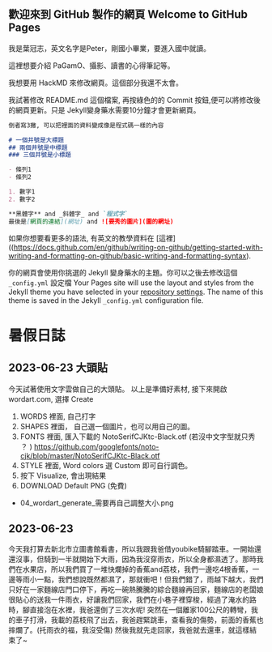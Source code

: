 ## 歡迎來到 GitHub 製作的網頁 Welcome to GitHub Pages

我是葉冠志，英文名字是Peter，剛國小畢業，要進入國中就讀。

這裡想要介紹 PaGamO、攝影、讀書的心得筆記等。

我想要用 HackMD 來修改網頁。這個部分我還不太會。

我試著修改 README.md 這個檔案, 再按綠色的的 Commit 按鈕,便可以將修改後的網頁更新。只是 Jekyll變身藥水需要10分鐘才會更新網頁。


```markdown
倒者寫3撇, 可以把裡面的資料變成像是程式碼一樣的內容

# 一個井號是大標題
## 兩個井號是中標題
### 三個井號是小標題

- 條列1
- 條列2

1. 數字1
2. 數字2

**黑體字** and _斜體字_ and `程式字`
最後是[網頁的連結](網址) and ![要秀的圖片](圖的網址)
```

如果你想要看更多的語法, 有英文的教學資料在 [這裡]((https://docs.github.com/en/github/writing-on-github/getting-started-with-writing-and-formatting-on-github/basic-writing-and-formatting-syntax).

你的網頁會使用你挑選的 Jekyll 變身藥水的主題。你可以之後去修改這個 `_config.yml` 設定檔
Your Pages site will use the layout and styles from the Jekyll theme you have selected in your [repository settings](https://github.com/yehpetertw/yehpetertw.github.io/settings/pages). The name of this theme is saved in the Jekyll `_config.yml` configuration file.

# 暑假日誌

## 2023-06-23 大頭貼
今天試著使用文字雲做自己的大頭貼。
以上是準備好素材, 接下來開啟 wordart.com, 選擇 Create
1. WORDS 裡面, 自己打字
2. SHAPES 裡面， 自己選一個圖片，也可以用自己的圖。
3. FONTS 裡面, 匯入下載的 NotoSerifCJKtc-Black.otf (若沒中文字型就只秀 ？ )
   https://github.com/googlefonts/noto-cjk/blob/master/NotoSerifCJKtc-Black.otf
4. STYLE 裡面, Word colors 選 Custom 即可自行調色。
5. 按下 Visualize, 會出現結果
6. DOWNLOAD Default PNG (免費)
- 04_wordart_generate_需要再自己調整大小.png

## 2023-06-23
今天我打算去新北市立圖書館看書，所以我跟我爸借youbike騎腳踏車。一開始還還沒事，但騎到一半就開始下大雨，因為我沒穿雨衣，所以全身都濕透了。那時我們在水果店，所以我們買了一堆快爛掉的香蕉and荔枝，我們一邊吃4根香蕉，一邊等雨小一點，我們想說既然都濕了，那就衝吧！但我們錯了，雨越下越大，我們只好在一家麵線店門口停下，再吃一碗熱騰騰的綜合麵線再回家，麵線店的老闆娘很貼心的送我一件雨衣，好讓我們回家，我們在小巷子裡穿梭，經過了淹水的路時，腳直接泡在水裡，我爸還倒了三次水呢! 突然在一個離家100公尺的轉彎，我的車子打滑，我載的荔枝飛了出去，我爸趕緊跳車，查看我的傷勢，前面的香蕉也摔爛了。(托雨衣的福，我沒受傷) 然後我就先走回家，我爸就去還車，就這樣結束了~
